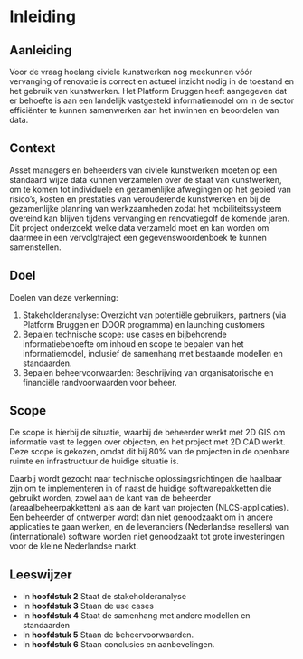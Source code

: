 # Inleiding

## Aanleiding
Voor de vraag hoelang civiele kunstwerken nog meekunnen vóór vervanging of renovatie is correct en actueel inzicht nodig in de toestand en het gebruik van kunstwerken. Het Platform Bruggen heeft aangegeven dat er behoefte is aan een landelijk vastgesteld informatiemodel om in de sector efficiënter te kunnen samenwerken aan het inwinnen en beoordelen van data. 


## Context 
Asset managers en beheerders van civiele kunstwerken moeten op een standaard wijze data kunnen verzamelen over de staat van kunstwerken, om te komen tot individuele en gezamenlijke afwegingen op het gebied van risico’s, kosten en prestaties van verouderende kunstwerken en bij de gezamenlijke planning van werkzaamheden zodat het mobiliteitssysteem overeind kan blijven tijdens vervanging en renovatiegolf de komende jaren. Dit project onderzoekt welke data verzameld moet en kan worden om daarmee in een vervolgtraject een gegevenswoordenboek te kunnen samenstellen. 


 
## Doel
Doelen van deze verkenning: 
1. Stakeholderanalyse: Overzicht van potentiële gebruikers, partners (via Platform Bruggen en DOOR programma) en launching customers 
2. Bepalen technische scope: use cases en bijbehorende informatiebehoefte om inhoud en scope te bepalen van het informatiemodel, inclusief de samenhang met bestaande modellen en standaarden. 
3. Bepalen beheervoorwaarden: Beschrijving van organisatorische en financiële randvoorwaarden voor beheer. 


## Scope
De scope is hierbij de situatie, waarbij de beheerder werkt met 2D GIS om informatie vast te leggen over objecten, en het project met 2D CAD werkt. Deze scope is gekozen, omdat dit bij 80% van de projecten in de openbare ruimte en infrastructuur de huidige situatie is. 

Daarbij wordt gezocht naar technische oplossingsrichtingen die haalbaar zijn om te implementeren in of naast de huidige softwarepakketten die gebruikt worden, zowel aan de kant van de beheerder (areaalbeheerpakketten) als aan de kant van projecten (NLCS-applicaties). Een beheerder of ontwerper wordt dan niet genoodzaakt om in andere applicaties te gaan werken, en de leveranciers (Nederlandse resellers) van (internationale) software worden niet genoodzaakt tot grote investeringen voor de kleine Nederlandse markt.


## Leeswijzer

* In **hoofdstuk 2** Staat de stakeholderanalyse
* In **hoofdstuk 3** Staan de use cases
* In **hoofdstuk 4** Staat de samenhang met andere modellen en standaarden
* In **hoofdstuk 5** Staan de beheervoorwaarden.  
* In **hoofdstuk 6** Staan conclusies en aanbevelingen.